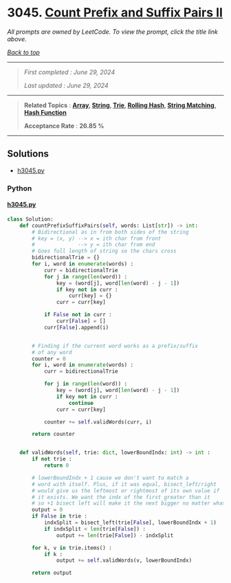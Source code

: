 # 3045. [Count Prefix and Suffix Pairs II](<https://leetcode.com/problems/count-prefix-and-suffix-pairs-ii>)

*All prompts are owned by LeetCode. To view the prompt, click the title link above.*

*[Back to top](<../README.md>)*

------

> *First completed : June 29, 2024*
>
> *Last updated : June 29, 2024*

------

> **Related Topics** : **[Array](<by_topic/Array.md>), [String](<by_topic/String.md>), [Trie](<by_topic/Trie.md>), [Rolling Hash](<by_topic/Rolling Hash.md>), [String Matching](<by_topic/String Matching.md>), [Hash Function](<by_topic/Hash Function.md>)**
>
> **Acceptance Rate** : **26.85 %**

------

## Solutions

- [h3045.py](<../my-submissions/h3045.py>)
### Python
#### [h3045.py](<../my-submissions/h3045.py>)
```Python
class Solution:
    def countPrefixSuffixPairs(self, words: List[str]) -> int:
        # Bidirectional as in from both sides of the string
        # key = (x, y) --> x = ith char from front
        #              --> y = ith char from end
        # Goes full length of string so the chars cross
        bidirectionalTrie = {}
        for i, word in enumerate(words) :
            curr = bidirectionalTrie
            for j in range(len(word)) :
                key = (word[j], word[len(word) - j - 1])
                if key not in curr :
                    curr[key] = {}
                curr = curr[key]

            if False not in curr :
                curr[False] = []
            curr[False].append(i)


        # Finding if the current word works as a prefix/suffix
        # of any word
        counter = 0
        for i, word in enumerate(words) :
            curr = bidirectionalTrie

            for j in range(len(word)) :
                key = (word[j], word[len(word) - j - 1])
                if key not in curr :
                    continue
                curr = curr[key]

            counter += self.validWords(curr, i)

        return counter


    def validWords(self, trie: dict, lowerBoundIndx: int) -> int :
        if not trie :
            return 0

        # lowerBoundIndx + 1 cause we don't want to match a
        # word with itself. Plus, if it was equal, bisect_left/right
        # would give us the leftmost or rightmost of its own value if
        # it exists. We want the indx of the first greater than it
        # so +1 bisect left will make it the next bigger no matter what
        output = 0
        if False in trie :
            indxSplit = bisect_left(trie[False], lowerBoundIndx + 1)
            if indxSplit < len(trie[False]) :
                output += len(trie[False]) - indxSplit

        for k, v in trie.items() :
            if k :
                output += self.validWords(v, lowerBoundIndx)

        return output

```

